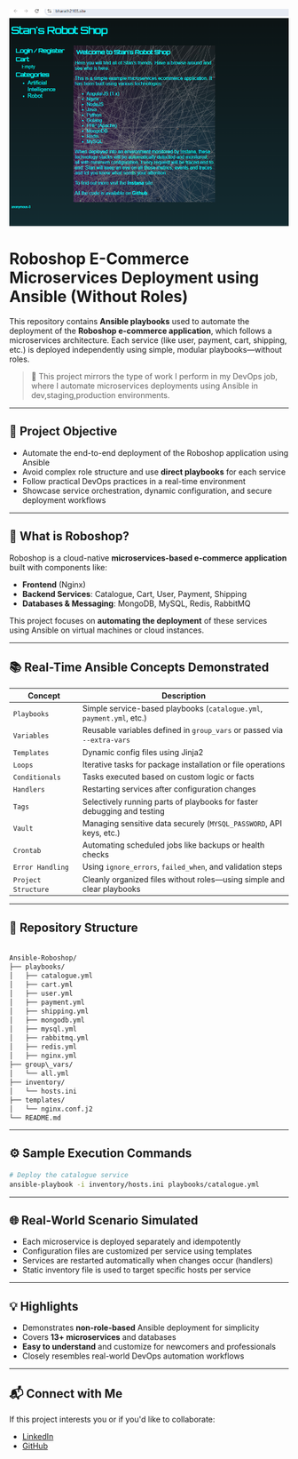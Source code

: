 ![Roboshop UI](https://raw.githubusercontent.com/BharathKumarReddy2103/Ansible-Roboshop/main/robot%20shop.png)

# Roboshop E-Commerce Microservices Deployment using Ansible (Without Roles)

This repository contains **Ansible playbooks** used to automate the deployment of the **Roboshop e-commerce application**, which follows a microservices architecture. Each service (like user, payment, cart, shipping, etc.) is deployed independently using simple, modular playbooks—without roles.

> 💼 This project mirrors the type of work I perform in my DevOps job, where I automate microservices deployments using Ansible in dev,staging,production environments.

---

## 🎯 Project Objective

- Automate the end-to-end deployment of the Roboshop application using Ansible
- Avoid complex role structure and use **direct playbooks** for each service
- Follow practical DevOps practices in a real-time environment
- Showcase service orchestration, dynamic configuration, and secure deployment workflows

---

## 🛒 What is Roboshop?

Roboshop is a cloud-native **microservices-based e-commerce application** built with components like:

- **Frontend** (Nginx)
- **Backend Services**: Catalogue, Cart, User, Payment, Shipping
- **Databases & Messaging**: MongoDB, MySQL, Redis, RabbitMQ

This project focuses on **automating the deployment** of these services using Ansible on virtual machines or cloud instances.

---

## 📚 Real-Time Ansible Concepts Demonstrated

| Concept             | Description                                                                 |
|---------------------|-----------------------------------------------------------------------------|
| `Playbooks`         | Simple service-based playbooks (`catalogue.yml`, `payment.yml`, etc.)       |
| `Variables`         | Reusable variables defined in `group_vars` or passed via `--extra-vars`     |
| `Templates`         | Dynamic config files using Jinja2                                           |
| `Loops`             | Iterative tasks for package installation or file operations                 |
| `Conditionals`      | Tasks executed based on custom logic or facts                               |
| `Handlers`          | Restarting services after configuration changes                             |
| `Tags`              | Selectively running parts of playbooks for faster debugging and testing     |
| `Vault`             | Managing sensitive data securely (`MYSQL_PASSWORD`, API keys, etc.)         |
| `Crontab`           | Automating scheduled jobs like backups or health checks                     |
| `Error Handling`    | Using `ignore_errors`, `failed_when`, and validation steps                  |
| `Project Structure` | Cleanly organized files without roles—using simple and clear playbooks      |

---

## 📂 Repository Structure

```

Ansible-Roboshop/
├── playbooks/
│   ├── catalogue.yml
│   ├── cart.yml
│   ├── user.yml
│   ├── payment.yml
│   ├── shipping.yml
│   ├── mongodb.yml
│   ├── mysql.yml
│   ├── rabbitmq.yml
│   ├── redis.yml
│   ├── nginx.yml
├── group\_vars/
│   └── all.yml
├── inventory/
│   └── hosts.ini
├── templates/
│   └── nginx.conf.j2
└── README.md

````

---

## ⚙️ Sample Execution Commands

```bash
# Deploy the catalogue service
ansible-playbook -i inventory/hosts.ini playbooks/catalogue.yml

````

---

## 🌐 Real-World Scenario Simulated

* Each microservice is deployed separately and idempotently
* Configuration files are customized per service using templates
* Services are restarted automatically when changes occur (handlers)
* Static inventory file is used to target specific hosts per service

---

## 💡 Highlights

* Demonstrates **non-role-based** Ansible deployment for simplicity
* Covers **13+ microservices** and databases
* **Easy to understand** and customize for newcomers and professionals
* Closely resembles real-world DevOps automation workflows

---

## 📬 Connect with Me

If this project interests you or if you'd like to collaborate:

* [LinkedIn](https://www.linkedin.com/in/bharath-kumar-reddy2103/)
* [GitHub](https://github.com/BharathKumarReddy2103)
